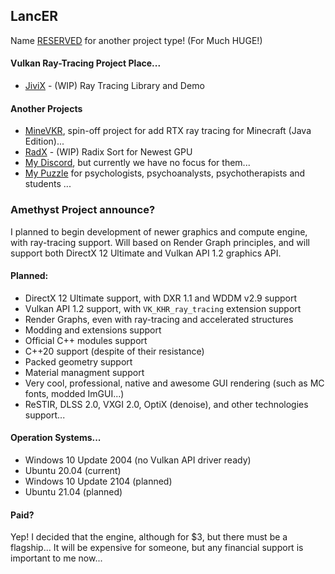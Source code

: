 ## LancER

Name [RESERVED](https://github.com/hyperearth/JiviX) for another project type! (For Much HUGE!)


#### Vulkan Ray-Tracing Project Place...

- [JiviX](https://github.com/hyperearth/JiviX) - (WIP) Ray Tracing Library and Demo


#### Another Projects

- [MineVKR](https://github.com/hyperearth/MineVKR), spin-off project for add RTX ray tracing for Minecraft (Java Edition)...
- [RadX](https://github.com/world8th/RadX) - (WIP) Radix Sort for Newest GPU
- [My Discord](https://discord.gg/NqjBJsG), but currently we have no focus for them... 
- [My Puzzle](https://vk.cc/afiR3v) for psychologists, psychoanalysts, psychotherapists and students ...

### Amethyst Project announce?

I planned to begin development of newer graphics and compute engine, with ray-tracing support. Will based on Render Graph principles, and will support both DirectX 12 Ultimate and Vulkan API 1.2 graphics API. 

#### Planned: 
- DirectX 12 Ultimate support, with DXR 1.1 and WDDM v2.9 support
- Vulkan API 1.2 support, with `VK_KHR_ray_tracing` extension support
- Render Graphs, even with ray-tracing and accelerated structures
- Modding and extensions support
- Official C++ modules support
- C++20 support (despite of their resistance)
- Packed geometry support
- Material managment support
- Very cool, professional, native and awesome GUI rendering (such as MC fonts, modded ImGUI...)
- ReSTIR, DLSS 2.0, VXGI 2.0, OptiX (denoise), and other technologies support...

#### Operation Systems...
- Windows 10 Update 2004 (no Vulkan API driver ready)
- Ubuntu 20.04 (current)
- Windows 10 Update 2104 (planned)
- Ubuntu 21.04 (planned)

#### Paid?

Yep! I decided that the engine, although for $3, but there must be a flagship... It will be expensive for someone, but any financial support is important to me now...
